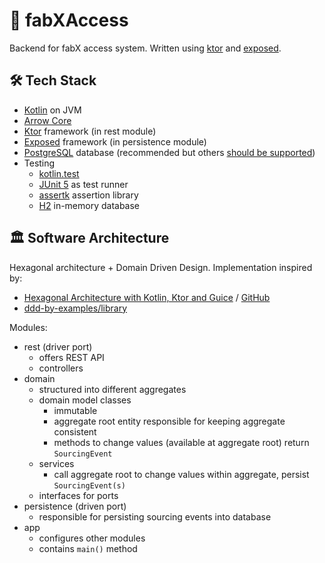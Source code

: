 # 🔐 fabXAccess

Backend for fabX access system. Written using [ktor](https://ktor.io) and [exposed](https://github.com/JetBrains/Exposed).

## 🛠 Tech Stack

* [Kotlin](https://kotlinlang.org) on JVM
* [Arrow Core](https://arrow-kt.io/docs/core/)
* [Ktor](https://ktor.io) framework (in rest module)
* [Exposed](https://github.com/JetBrains/Exposed) framework (in persistence module)
* [PostgreSQL](https://www.postgresql.org) database (recommended but others [should be supported](https://github.com/JetBrains/Exposed#supported-databases))
* Testing
    * [kotlin.test](https://kotlinlang.org/api/latest/kotlin.test/)
    * [JUnit 5](https://junit.org/junit5/) as test runner
    * [assertk](https://github.com/willowtreeapps/assertk) assertion library
    * [H2](http://www.h2database.com) in-memory database

## 🏛 Software Architecture

Hexagonal architecture + Domain Driven Design. Implementation inspired by:
* [Hexagonal Architecture with Kotlin, Ktor and Guice](https://hackernoon.com/hexagonal-architecture-with-kotlin-ktor-and-guice-f1b68fbdf2d9) / [GitHub](https://github.com/sgerber-hyperanna/ktor-hexagonal-multi-module-template)
* [ddd-by-examples/library](https://github.com/ddd-by-examples/library)

Modules:
* rest (driver port)
    * offers REST API
    * controllers
* domain
    * structured into different aggregates
    * domain model classes
        * immutable
        * aggregate root entity responsible for keeping aggregate consistent
        * methods to change values (available at aggregate root) return `SourcingEvent`
    * services
        * call aggregate root to change values within aggregate, persist `SourcingEvent(s)`
    * interfaces for ports
* persistence (driven port)
    * responsible for persisting sourcing events into database
* app
    * configures other modules
    * contains `main()` method
